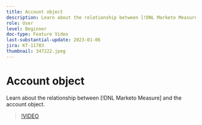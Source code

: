 ```yaml
---
title: Account object
description: Learn about the relationship between [!DNL Marketo Measure] and the account object.
role: User
level: Beginner
doc-type: Feature Video
last-substantial-update: 2023-01-06
jira: KT-11703
thumbnail: 347222.jpeg
---
```


# Account object

Learn about the relationship between [!DNL Marketo Measure] and the account object.

>[!VIDEO](https://video.tv.adobe.com/v/347222/?quality=12&learn=on)
